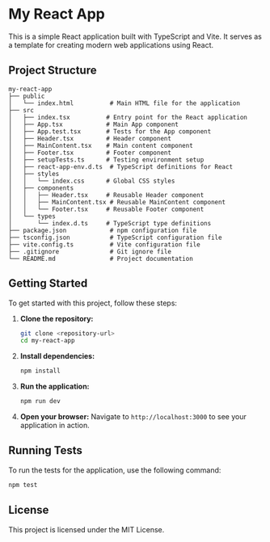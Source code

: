 # My React App

This is a simple React application built with TypeScript and Vite. It serves as a template for creating modern web applications using React.

## Project Structure

```
my-react-app
├── public
│   └── index.html          # Main HTML file for the application
├── src
│   ├── index.tsx          # Entry point for the React application
│   ├── App.tsx            # Main App component
│   ├── App.test.tsx       # Tests for the App component
│   ├── Header.tsx         # Header component
│   ├── MainContent.tsx    # Main content component
│   ├── Footer.tsx         # Footer component
│   ├── setupTests.ts      # Testing environment setup
│   ├── react-app-env.d.ts  # TypeScript definitions for React
│   ├── styles
│   │   └── index.css      # Global CSS styles
│   ├── components
│   │   ├── Header.tsx     # Reusable Header component
│   │   ├── MainContent.tsx # Reusable MainContent component
│   │   └── Footer.tsx     # Reusable Footer component
│   └── types
│       └── index.d.ts     # TypeScript type definitions
├── package.json            # npm configuration file
├── tsconfig.json           # TypeScript configuration file
├── vite.config.ts          # Vite configuration file
├── .gitignore              # Git ignore file
└── README.md               # Project documentation
```

## Getting Started

To get started with this project, follow these steps:

1. **Clone the repository:**
   ```bash
   git clone <repository-url>
   cd my-react-app
   ```

2. **Install dependencies:**
   ```bash
   npm install
   ```

3. **Run the application:**
   ```bash
   npm run dev
   ```

4. **Open your browser:**
   Navigate to `http://localhost:3000` to see your application in action.

## Running Tests

To run the tests for the application, use the following command:

```bash
npm test
```

## License

This project is licensed under the MIT License.